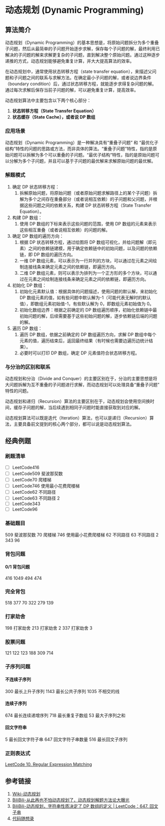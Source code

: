 # 动态规划 (Dynamic Programming)

## 算法简介

动态规划（Dynamic Programming）的基本思想是，将原始问题拆分为多个重叠子问题，然后从最简单的子问题开始逐步求解，保存每个子问题的解，最终利用已解决的子问题的解来求解更复杂的子问题，直到解决整个原始问题。通过这种逐步递推的方式，动态规划能够避免重复计算，并大大提高算法的效率。

在动态规划中，通常使用状态转移方程（state transfer equation），来描述父问题和子问题之间的联系与求解方法。在确定最小子问题的解，或者说边界条件（boundary condition）后，通过状态转移方程，就能逐步求得复杂问题的解。通过每次求解后保存当前子问题的解，可以避免重复计算，提高效率。

动态规划算法中主要包含以下两个核心部分：
1. **状态转移方程（State Transfer Equation）**
2. **状态缓存（State Cache），或者说 DP 数组**

### 应用场景

动态规划（Dynamic Programming）是一种解决具有“重叠子问题” 和 “最优化子结构”特性的问题的思路或方法，而非具体的算法。“重叠子问题”特性，指的是原始问题可以拆解为多个可以重叠的子问题。“最优子结构”特性，指的是原始问题可以分解为多个子问题，并且可以基于子问题的最优解来求解原始问题的最优解。

### 解题模式

1. 确定 DP 状态转移方程：
	1. 拆解原始问题，将原始问题（或者原始问题求解路径上的某个子问题）拆解为多个之间存在重叠部分（或者说相互依赖）的子问题和父问题，并根据这些问题之间的依赖关系，构建 DP 状态转移方程（State Transfer Equation）。
2. 构建 DP 数组：
	1. 使用 DP 数组的下标来表示这些问题的范围，使用 DP 数组的元素来表示这些相互重叠（或者说相互依赖）的问题的解。
3. 确定 DP 数组的遍历方向：
	1. 根据 DP 状态转移方程，通过绘图将 DP 数组可视化，并给问题解（即元素）之间的依赖链建模，用于确定依赖链中的初始问题，以及问题的依赖链，即 DP 数组的遍历方向。
	2. 一维 DP 数组元素，可以表示为一行并列的方块，可以通过在元素之间绘制连接线条来确定元素之间的依赖链，即遍历方向。
	3. 二维 DP 数组元素，则可以表示为排列为一个正方形的多个方块，可以通过在元素之间绘制连接线条来确定元素之间的依赖链，即遍历方向。
4. 初始化 DP 数组：
	1. 初始化元素默认值：根据具体的问题描述，使用问题的默认解，来初始化 DP 数组元素的值，如有些问题中默认解为-1（可能代表无解时的默认值），即数组元素初始值-1，有些默认解为 0，即数组元素初始值为 0。
	2. 初始化数组边界：根据之前确定的 DP 数组遍历顺序，初始化依赖链中最初始问题的解，后续需要基于这些初始问题的解，逐步依赖链后端的问题的解。
5. 遍历 DP 数组：
	1. 遍历 DP 数组，依据之前确定的 DP 数组遍历方向，求解 DP 数组中每个元素的值，遍历结束后，返回最终结果（有时候也需要边遍历边统计结果）。
	2. 必要时可以打印 DP 数组，确定 DP 元素值符合状态转移方程。

### 与分治的区别和联系

动态规划和分治（Divide and Conquer）的主要区别在于，分治的主要思想是将大问题拆解为互不重叠的子问题进行求解，而动态规划可以处理具备“重叠子问题” 特性的问题。

动态规划和递归（Recursion）算法的主要区别在于，动态规划会使用空间换时间，缓存子问题的解，当后续遇到相同子问题时能直接获取到对应的解。

动态规划算法可以既是迭代（Iteration）算法，也可以是递归（Recursion）算法，主要具备前文提到的核心两个部分，都可以说是动态规划算法。

## 经典例题

### 刷题清单

- [ ] LeetCode416
- [ ] LeetCode509 斐波那契数
- [ ] LeetCode70 爬楼梯
- [ ] LeetCode746 使用最小花费爬楼梯
- [ ] LeetCode62 不同路径
- [ ] LeetCode63 不同路径 2
- [ ] LeetCode343
- [ ] LeetCode96

### 基础题目

509 斐波那契数
70 爬楼梯
746 使用最小花费爬楼梯
62 不同路径
63 不同路径 2
343
96

### 背包问题

#### 0/1 背包问题

416
1049
494
474

### 完全背包

518
377
70
322
279
139

### 打家劫舍

198 打家劫舍
213 打家劫舍 2
337 打家劫舍 3

### 股票问题

121
122
123
188
309
714

### 子序列问题

#### 不连续子序列

300 最长上升子序列
1143 最长公共子序列
1035 不相交的线

#### 连续子序列

674 最长连续递增序列
718 最长重复子数组
53 最大子序列之和

#### 回文字符串

5 最长回文字符子串
647 回文字符子串数量
516 最长回文子序列

### 正则表达式

[LeetCode 10. Regular Expression Matching](https://leetcode.com/problems/regular-expression-matching/)

## 参考链接
1. [Wiki-动态规划](https://zh.wikipedia.org/wiki/%E5%8A%A8%E6%80%81%E8%A7%84%E5%88%92)
2. [BiliBili-从此再也不怕动态规划了，动态规划解题方法论大曝光](https://www.bilibili.com/video/BV13Q4y197Wg)
3. [BiliBili-动态规划，字符串性质决定了 DP 数组的定义 | LeetCode：647. 回文子串](https://www.bilibili.com/video/BV17G4y1y7z9)
4. [代码随想录](https://programmercarl.com/other/algo_pdf.html)